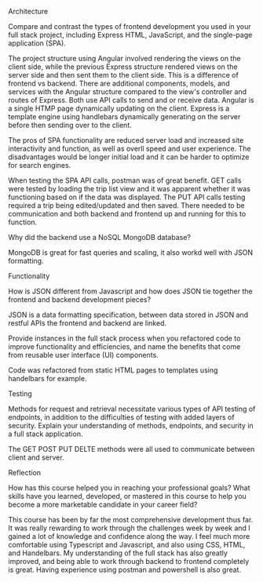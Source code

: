 Architecture

Compare and contrast the types of frontend development you used in your full stack project, including Express HTML, JavaScript, and the single-page application (SPA).

The project structure using Angular involved rendering the views on the client side, while the previous Express structure rendered views on the server side and then sent them to the client side. This is a difference of frontend vs backend. There are additional components, models, and services with the Angular structure compared to the view's controller and routes of Express. Both use API calls to send and or receive data. Angular is a single HTMP page dynamically updating on the client. Express is a template engine using handlebars dynamically generating on the server before then sending over to the client. 

 

The pros of SPA functionality are reduced server load and increased site interactivity and function, as well as overll speed and user experience. The disadvantages would be longer initial load and it can be harder to optimize for search engines. 

 

When testing the SPA API calls, postman was of great benefit. GET calls were tested by loading the trip list view and it was apparent whether it was functioning based on if the data was displayed. The PUT API calls testing required a trip being edited/updated and then saved. There needed to be communication and both backend and frontend up and running for this to function. 

Why did the backend use a NoSQL MongoDB database?

MongoDB is great for fast queries and scaling, it also workd well with JSON formatting.


Functionality

How is JSON different from Javascript and how does JSON tie together the frontend and backend development pieces?

JSON is a data formatting specification, between data stored in JSON and restful APIs the frontend and backend are linked.

Provide instances in the full stack process when you refactored code to improve functionality and efficiencies, and name the benefits that come from reusable user interface (UI) components.

Code was refactored from static HTML pages to templates using handelbars for example.



Testing

Methods for request and retrieval necessitate various types of API testing of endpoints, in addition to the difficulties of testing with added layers of security. Explain your understanding of methods, endpoints, and security in a full stack application.

The GET POST PUT DELTE methods were all used to communicate between client and server.



Reflection

How has this course helped you in reaching your professional goals? What skills have you learned, developed, or mastered in this course to help you become a more marketable candidate in your career field?

This course has been by far the most comprehensive development thus far. It was really rewarding to work through the challenges week by week and I gained a lot of knowledge and confidence along the way. I feel much more comfortable using Typescript and Javascript, and also using CSS, HTML, and Handelbars.
My understanding of the full stack has also greatly improved, and being able to work through backend to frontend completely is great. Having experience using postman and powershell is also great.
